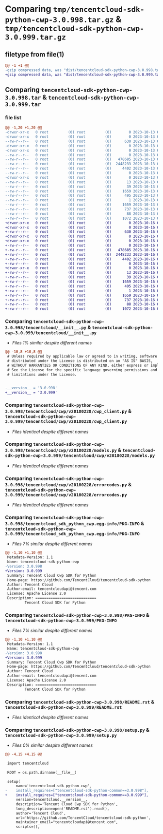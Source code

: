# Comparing `tmp/tencentcloud-sdk-python-cwp-3.0.998.tar.gz` & `tmp/tencentcloud-sdk-python-cwp-3.0.999.tar.gz`

## filetype from file(1)

```diff
@@ -1 +1 @@
-gzip compressed data, was "dist/tencentcloud-sdk-python-cwp-3.0.998.tar", last modified: Fri Oct 13 00:25:30 2023, max compression
+gzip compressed data, was "dist/tencentcloud-sdk-python-cwp-3.0.999.tar", last modified: Mon Oct 16 00:24:43 2023, max compression
```

## Comparing `tencentcloud-sdk-python-cwp-3.0.998.tar` & `tencentcloud-sdk-python-cwp-3.0.999.tar`

### file list

```diff
@@ -1,20 +1,20 @@
-drwxr-xr-x   0 root         (0) root         (0)        0 2023-10-13 00:25:30.000000 tencentcloud-sdk-python-cwp-3.0.998/
-drwxr-xr-x   0 root         (0) root         (0)        0 2023-10-13 00:25:30.000000 tencentcloud-sdk-python-cwp-3.0.998/tencentcloud/
--rw-r--r--   0 root         (0) root         (0)      630 2023-10-13 00:25:30.000000 tencentcloud-sdk-python-cwp-3.0.998/tencentcloud/__init__.py
-drwxr-xr-x   0 root         (0) root         (0)        0 2023-10-13 00:25:30.000000 tencentcloud-sdk-python-cwp-3.0.998/tencentcloud/cwp/
-drwxr-xr-x   0 root         (0) root         (0)        0 2023-10-13 00:25:30.000000 tencentcloud-sdk-python-cwp-3.0.998/tencentcloud/cwp/v20180228/
--rw-r--r--   0 root         (0) root         (0)        0 2023-10-13 00:25:30.000000 tencentcloud-sdk-python-cwp-3.0.998/tencentcloud/cwp/v20180228/__init__.py
--rw-r--r--   0 root         (0) root         (0)   478685 2023-10-13 00:25:30.000000 tencentcloud-sdk-python-cwp-3.0.998/tencentcloud/cwp/v20180228/cwp_client.py
--rw-r--r--   0 root         (0) root         (0)  2448233 2023-10-13 00:25:30.000000 tencentcloud-sdk-python-cwp-3.0.998/tencentcloud/cwp/v20180228/models.py
--rw-r--r--   0 root         (0) root         (0)     4402 2023-10-13 00:25:30.000000 tencentcloud-sdk-python-cwp-3.0.998/tencentcloud/cwp/v20180228/errorcodes.py
--rw-r--r--   0 root         (0) root         (0)        0 2023-10-13 00:25:30.000000 tencentcloud-sdk-python-cwp-3.0.998/tencentcloud/cwp/__init__.py
-drwxr-xr-x   0 root         (0) root         (0)        0 2023-10-13 00:25:30.000000 tencentcloud-sdk-python-cwp-3.0.998/tencentcloud_sdk_python_cwp.egg-info/
--rw-r--r--   0 root         (0) root         (0)       13 2023-10-13 00:25:30.000000 tencentcloud-sdk-python-cwp-3.0.998/tencentcloud_sdk_python_cwp.egg-info/top_level.txt
--rw-r--r--   0 root         (0) root         (0)       39 2023-10-13 00:25:30.000000 tencentcloud-sdk-python-cwp-3.0.998/tencentcloud_sdk_python_cwp.egg-info/requires.txt
--rw-r--r--   0 root         (0) root         (0)     1659 2023-10-13 00:25:30.000000 tencentcloud-sdk-python-cwp-3.0.998/tencentcloud_sdk_python_cwp.egg-info/PKG-INFO
--rw-r--r--   0 root         (0) root         (0)      495 2023-10-13 00:25:30.000000 tencentcloud-sdk-python-cwp-3.0.998/tencentcloud_sdk_python_cwp.egg-info/SOURCES.txt
--rw-r--r--   0 root         (0) root         (0)        1 2023-10-13 00:25:30.000000 tencentcloud-sdk-python-cwp-3.0.998/tencentcloud_sdk_python_cwp.egg-info/dependency_links.txt
--rw-r--r--   0 root         (0) root         (0)     1659 2023-10-13 00:25:30.000000 tencentcloud-sdk-python-cwp-3.0.998/PKG-INFO
--rw-r--r--   0 root         (0) root         (0)      737 2023-10-13 00:25:30.000000 tencentcloud-sdk-python-cwp-3.0.998/README.rst
--rw-r--r--   0 root         (0) root         (0)       88 2023-10-13 00:25:30.000000 tencentcloud-sdk-python-cwp-3.0.998/setup.cfg
--rw-r--r--   0 root         (0) root         (0)     1072 2023-10-13 00:25:30.000000 tencentcloud-sdk-python-cwp-3.0.998/setup.py
+drwxr-xr-x   0 root         (0) root         (0)        0 2023-10-16 00:24:43.000000 tencentcloud-sdk-python-cwp-3.0.999/
+drwxr-xr-x   0 root         (0) root         (0)        0 2023-10-16 00:24:43.000000 tencentcloud-sdk-python-cwp-3.0.999/tencentcloud/
+-rw-r--r--   0 root         (0) root         (0)      630 2023-10-16 00:24:43.000000 tencentcloud-sdk-python-cwp-3.0.999/tencentcloud/__init__.py
+drwxr-xr-x   0 root         (0) root         (0)        0 2023-10-16 00:24:43.000000 tencentcloud-sdk-python-cwp-3.0.999/tencentcloud/cwp/
+drwxr-xr-x   0 root         (0) root         (0)        0 2023-10-16 00:24:43.000000 tencentcloud-sdk-python-cwp-3.0.999/tencentcloud/cwp/v20180228/
+-rw-r--r--   0 root         (0) root         (0)        0 2023-10-16 00:24:43.000000 tencentcloud-sdk-python-cwp-3.0.999/tencentcloud/cwp/v20180228/__init__.py
+-rw-r--r--   0 root         (0) root         (0)   478685 2023-10-16 00:24:43.000000 tencentcloud-sdk-python-cwp-3.0.999/tencentcloud/cwp/v20180228/cwp_client.py
+-rw-r--r--   0 root         (0) root         (0)  2448233 2023-10-16 00:24:43.000000 tencentcloud-sdk-python-cwp-3.0.999/tencentcloud/cwp/v20180228/models.py
+-rw-r--r--   0 root         (0) root         (0)     4402 2023-10-16 00:24:43.000000 tencentcloud-sdk-python-cwp-3.0.999/tencentcloud/cwp/v20180228/errorcodes.py
+-rw-r--r--   0 root         (0) root         (0)        0 2023-10-16 00:24:43.000000 tencentcloud-sdk-python-cwp-3.0.999/tencentcloud/cwp/__init__.py
+drwxr-xr-x   0 root         (0) root         (0)        0 2023-10-16 00:24:43.000000 tencentcloud-sdk-python-cwp-3.0.999/tencentcloud_sdk_python_cwp.egg-info/
+-rw-r--r--   0 root         (0) root         (0)       13 2023-10-16 00:24:43.000000 tencentcloud-sdk-python-cwp-3.0.999/tencentcloud_sdk_python_cwp.egg-info/top_level.txt
+-rw-r--r--   0 root         (0) root         (0)       39 2023-10-16 00:24:43.000000 tencentcloud-sdk-python-cwp-3.0.999/tencentcloud_sdk_python_cwp.egg-info/requires.txt
+-rw-r--r--   0 root         (0) root         (0)     1659 2023-10-16 00:24:43.000000 tencentcloud-sdk-python-cwp-3.0.999/tencentcloud_sdk_python_cwp.egg-info/PKG-INFO
+-rw-r--r--   0 root         (0) root         (0)      495 2023-10-16 00:24:43.000000 tencentcloud-sdk-python-cwp-3.0.999/tencentcloud_sdk_python_cwp.egg-info/SOURCES.txt
+-rw-r--r--   0 root         (0) root         (0)        1 2023-10-16 00:24:43.000000 tencentcloud-sdk-python-cwp-3.0.999/tencentcloud_sdk_python_cwp.egg-info/dependency_links.txt
+-rw-r--r--   0 root         (0) root         (0)     1659 2023-10-16 00:24:43.000000 tencentcloud-sdk-python-cwp-3.0.999/PKG-INFO
+-rw-r--r--   0 root         (0) root         (0)      737 2023-10-16 00:24:43.000000 tencentcloud-sdk-python-cwp-3.0.999/README.rst
+-rw-r--r--   0 root         (0) root         (0)       88 2023-10-16 00:24:43.000000 tencentcloud-sdk-python-cwp-3.0.999/setup.cfg
+-rw-r--r--   0 root         (0) root         (0)     1072 2023-10-16 00:24:43.000000 tencentcloud-sdk-python-cwp-3.0.999/setup.py
```

### Comparing `tencentcloud-sdk-python-cwp-3.0.998/tencentcloud/__init__.py` & `tencentcloud-sdk-python-cwp-3.0.999/tencentcloud/__init__.py`

 * *Files 1% similar despite different names*

```diff
@@ -10,8 +10,8 @@
 # Unless required by applicable law or agreed to in writing, software
 # distributed under the License is distributed on an "AS IS" BASIS,
 # WITHOUT WARRANTIES OR CONDITIONS OF ANY KIND, either express or implied.
 # See the License for the specific language governing permissions and
 # limitations under the License.
 
 
-__version__ = '3.0.998'
+__version__ = '3.0.999'
```

### Comparing `tencentcloud-sdk-python-cwp-3.0.998/tencentcloud/cwp/v20180228/cwp_client.py` & `tencentcloud-sdk-python-cwp-3.0.999/tencentcloud/cwp/v20180228/cwp_client.py`

 * *Files identical despite different names*

### Comparing `tencentcloud-sdk-python-cwp-3.0.998/tencentcloud/cwp/v20180228/models.py` & `tencentcloud-sdk-python-cwp-3.0.999/tencentcloud/cwp/v20180228/models.py`

 * *Files identical despite different names*

### Comparing `tencentcloud-sdk-python-cwp-3.0.998/tencentcloud/cwp/v20180228/errorcodes.py` & `tencentcloud-sdk-python-cwp-3.0.999/tencentcloud/cwp/v20180228/errorcodes.py`

 * *Files identical despite different names*

### Comparing `tencentcloud-sdk-python-cwp-3.0.998/tencentcloud_sdk_python_cwp.egg-info/PKG-INFO` & `tencentcloud-sdk-python-cwp-3.0.999/tencentcloud_sdk_python_cwp.egg-info/PKG-INFO`

 * *Files 7% similar despite different names*

```diff
@@ -1,10 +1,10 @@
 Metadata-Version: 1.1
 Name: tencentcloud-sdk-python-cwp
-Version: 3.0.998
+Version: 3.0.999
 Summary: Tencent Cloud Cwp SDK for Python
 Home-page: https://github.com/TencentCloud/tencentcloud-sdk-python
 Author: Tencent Cloud
 Author-email: tencentcloudapi@tencent.com
 License: Apache License 2.0
 Description: ============================
         Tencent Cloud SDK for Python
```

### Comparing `tencentcloud-sdk-python-cwp-3.0.998/PKG-INFO` & `tencentcloud-sdk-python-cwp-3.0.999/PKG-INFO`

 * *Files 7% similar despite different names*

```diff
@@ -1,10 +1,10 @@
 Metadata-Version: 1.1
 Name: tencentcloud-sdk-python-cwp
-Version: 3.0.998
+Version: 3.0.999
 Summary: Tencent Cloud Cwp SDK for Python
 Home-page: https://github.com/TencentCloud/tencentcloud-sdk-python
 Author: Tencent Cloud
 Author-email: tencentcloudapi@tencent.com
 License: Apache License 2.0
 Description: ============================
         Tencent Cloud SDK for Python
```

### Comparing `tencentcloud-sdk-python-cwp-3.0.998/README.rst` & `tencentcloud-sdk-python-cwp-3.0.999/README.rst`

 * *Files identical despite different names*

### Comparing `tencentcloud-sdk-python-cwp-3.0.998/setup.py` & `tencentcloud-sdk-python-cwp-3.0.999/setup.py`

 * *Files 0% similar despite different names*

```diff
@@ -4,15 +4,15 @@
 
 import tencentcloud
 
 ROOT = os.path.dirname(__file__)
 
 setup(
     name='tencentcloud-sdk-python-cwp',
-    install_requires=["tencentcloud-sdk-python-common==3.0.998"],
+    install_requires=["tencentcloud-sdk-python-common==3.0.999"],
     version=tencentcloud.__version__,
     description='Tencent Cloud Cwp SDK for Python',
     long_description=open('README.rst').read(),
     author='Tencent Cloud',
     url='https://github.com/TencentCloud/tencentcloud-sdk-python',
     maintainer_email="tencentcloudapi@tencent.com",
     scripts=[],
```

